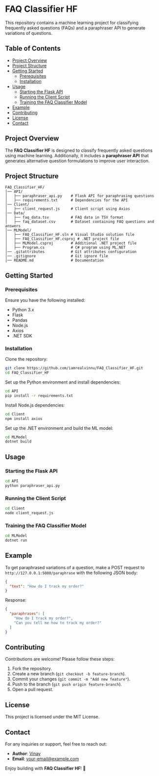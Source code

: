 # FAQ Classifier HF

This repository contains a machine learning project for classifying frequently asked questions (FAQs) and a paraphraser API to generate variations of questions.

## Table of Contents
- [Project Overview](#project-overview)
- [Project Structure](#project-structure)
- [Getting Started](#getting-started)
  - [Prerequisites](#prerequisites)
  - [Installation](#installation)
- [Usage](#usage)
  - [Starting the Flask API](#starting-the-flask-api)
  - [Running the Client Script](#running-the-client-script)
  - [Training the FAQ Classifier Model](#training-the-faq-classifier-model)
- [Example](#example)
- [Contributing](#contributing)
- [License](#license)
- [Contact](#contact)

## Project Overview
The **FAQ Classifier HF** is designed to classify frequently asked questions using machine learning. Additionally, it includes a **paraphraser API** that generates alternative question formulations to improve user interaction.

## Project Structure
```
FAQ_Classifier_HF/
│── API/
│   ├── paraphraser_api.py    # Flask API for paraphrasing questions
│   ├── requirements.txt      # Dependencies for the API
│── Client/
│   ├── client_request.js     # Client script using Axios
│── Data/
│   ├── faq_data.tsv          # FAQ data in TSV format
│   ├── faq_dataset.csv       # Dataset containing FAQ questions and answers
│── MLModel/
│   ├── FAQ_Classifier_HF.sln # Visual Studio solution file
│   ├── FAQ_Classifier_HF.csproj # .NET project file
│   ├── MLModel.csproj        # Additional .NET project file
│   ├── Program.cs            # C# program using ML.NET
│── .gitattributes            # Git attributes configuration
│── .gitignore                # Git ignore file
│── README.md                 # Documentation
```

## Getting Started
### Prerequisites
Ensure you have the following installed:
- Python 3.x
- Flask
- Pandas
- Node.js
- Axios
- .NET SDK

### Installation
Clone the repository:
```sh
git clone https://github.com/iamrealvinnu/FAQ_Classifier_HF.git
cd FAQ_Classifier_HF
```

Set up the Python environment and install dependencies:
```sh
cd API
pip install -r requirements.txt
```

Install Node.js dependencies:
```sh
cd Client
npm install axios
```

Set up the .NET environment and build the ML model:
```sh
cd MLModel
dotnet build
```

## Usage
### Starting the Flask API
```sh
cd API
python paraphraser_api.py
```

### Running the Client Script
```sh
cd Client
node client_request.js
```

### Training the FAQ Classifier Model
```sh
cd MLModel
dotnet run
```

## Example
To get paraphrased variations of a question, make a POST request to `http://127.0.0.1:5000/paraphrase` with the following JSON body:
```json
{
  "text": "How do I track my order?"
}
```

Response:
```json
{
  "paraphrases": [
    "How do I track my order?",
    "Can you tell me how to track my order?"
  ]
}
```

## Contributing
Contributions are welcome! Please follow these steps:
1. Fork the repository.
2. Create a new branch (`git checkout -b feature-branch`).
3. Commit your changes (`git commit -m "Add new feature"`).
4. Push to the branch (`git push origin feature-branch`).
5. Open a pull request.

## License
This project is licensed under the MIT License.

## Contact
For any inquiries or support, feel free to reach out:
- **Author**: [Vinay](https://github.com/iamrealvinnu)
- **Email**: [your-email@example.com](mailto:gupta.vinayC@gmail.com)

Enjoy building with **FAQ Classifier HF**! 🚀

